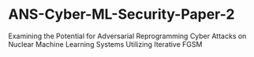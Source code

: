 # ANS-Cyber-ML-Security-Paper-2
Examining the Potential for Adversarial Reprogramming Cyber Attacks on Nuclear Machine Learning Systems Utilizing Iterative FGSM
